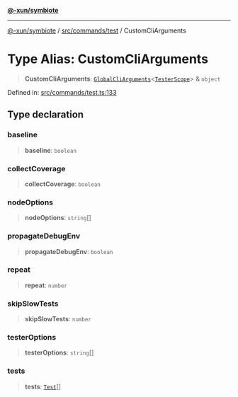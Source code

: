 [**@-xun/symbiote**](../../../../README.md)

***

[@-xun/symbiote](../../../../README.md) / [src/commands/test](../README.md) / CustomCliArguments

# Type Alias: CustomCliArguments

> **CustomCliArguments**: [`GlobalCliArguments`](../../../configure/type-aliases/GlobalCliArguments.md)\<[`TesterScope`](TesterScope.md)\> & `object`

Defined in: [src/commands/test.ts:133](https://github.com/Xunnamius/symbiote/blob/fcdd2ab0b85b01d184680d7337de52754feba693/src/commands/test.ts#L133)

## Type declaration

### baseline

> **baseline**: `boolean`

### collectCoverage

> **collectCoverage**: `boolean`

### nodeOptions

> **nodeOptions**: `string`[]

### propagateDebugEnv

> **propagateDebugEnv**: `boolean`

### repeat

> **repeat**: `number`

### skipSlowTests

> **skipSlowTests**: `number`

### testerOptions

> **testerOptions**: `string`[]

### tests

> **tests**: [`Test`](../enumerations/Test.md)[]

